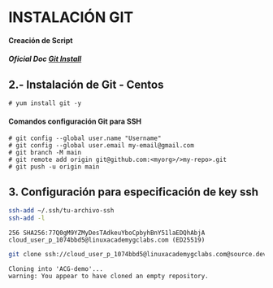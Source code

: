 # INSTALACIÓN GIT

#### Creación de Script
##### Oficial Doc **[Git Install](https://git-scm.com/book/en/v2/Getting-Started-Installing-Git/)**

## 2.- Instalación de Git - Centos
```console
# yum install git -y
```
#### Comandos configuración Git para SSH
```console
# git config --global user.name "Username"
# git config --global user.email my-email@gmail.com
# git branch -M main
# git remote add origin git@github.com:<myorg>/>my-repo>.git
# git push -u origin main
```
## 3. Configuración para especificación de key ssh
```sh
ssh-add ~/.ssh/tu-archivo-ssh
ssh-add -l
```
```console
256 SHA256:77Q0gM9YZMyDesTAdkeuYboCpbyhBnY51laEDQhAbjA cloud_user_p_1074bbd5@linuxacademygclabs.com (ED25519)
```
```sh
git clone ssh://cloud_user_p_1074bbd5@linuxacademygclabs.com@source.developers.google.com:2022/p/playground-s-11-ef434ec4/r/ACG-demo
```
```console
Cloning into 'ACG-demo'...
warning: You appear to have cloned an empty repository.
```